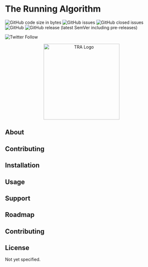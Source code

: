 # The Running Algorithm
![GitHub code size in bytes](https://img.shields.io/github/languages/code-size/therunningalgorithm/TRA365?style=for-the-badge)
![GitHub issues](https://img.shields.io/github/issues/therunningalgorithm/TRA365?style=for-the-badge)
![GitHub closed issues](https://img.shields.io/github/issues-closed/therunningalgorithm/TRA365?style=for-the-badge)
![GitHub](https://img.shields.io/github/license/therunningalgorithm/TRA365?style=for-the-badge)
![GitHub release (latest SemVer including pre-releases)](https://img.shields.io/github/v/release/therunningalgorithm/TRA365?include_prereleases&sort=semver&style=for-the-badge)  

![Twitter Follow](https://img.shields.io/twitter/follow/therunningalgo?style=social)

<p align="center">
  <img width="250" height="250" alt="TRA Logo" src="https://www.therunningalgorithm.com/wp-content/uploads/2020/05/Icon_Square.png">
</p>

## About


## Contributing


## Installation


## Usage


## Support


## Roadmap


## Contributing


## License
Not yet specified.
